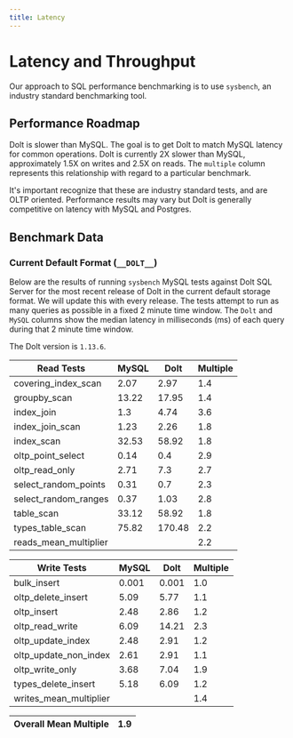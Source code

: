 ```yaml
---
title: Latency
---
```


# Latency and Throughput

Our approach to SQL performance benchmarking is to use `sysbench`, an
industry standard benchmarking tool.

## Performance Roadmap

Dolt is slower than MySQL. The goal is to get Dolt to match 
MySQL latency for common operations. Dolt is currently 2X slower 
than MySQL, approximately 1.5X on writes and 2.5X on reads. The 
`multiple` column represents this relationship with regard to a 
particular benchmark.

It's important recognize that these are industry standard tests, and
are OLTP oriented. Performance results may vary but Dolt is 
generally competitive on latency with MySQL and Postgres.

## Benchmark Data

### Current Default Format (`__DOLT__`)

Below are the results of running `sysbench` MySQL tests against Dolt
SQL Server for the most recent release of Dolt in the current default 
storage format. We will update this with every release. The tests 
attempt to run as many queries as possible in a fixed 2 minute time 
window. The `Dolt` and `MySQL` columns show the median latency in 
milliseconds (ms) of each query during that 2 minute time window.

The Dolt version is `1.13.6`.

<!-- START___DOLT___LATENCY_RESULTS_TABLE -->
|       Read Tests        | MySQL |  Dolt  | Multiple |
|-------------------------|-------|--------|----------|
| covering\_index\_scan   |  2.07 |   2.97 |      1.4 |
| groupby\_scan           | 13.22 |  17.95 |      1.4 |
| index\_join             |   1.3 |   4.74 |      3.6 |
| index\_join\_scan       |  1.23 |   2.26 |      1.8 |
| index\_scan             | 32.53 |  58.92 |      1.8 |
| oltp\_point\_select     |  0.14 |    0.4 |      2.9 |
| oltp\_read\_only        |  2.71 |    7.3 |      2.7 |
| select\_random\_points  |  0.31 |    0.7 |      2.3 |
| select\_random\_ranges  |  0.37 |   1.03 |      2.8 |
| table\_scan             | 33.12 |  58.92 |      1.8 |
| types\_table\_scan      | 75.82 | 170.48 |      2.2 |
| reads\_mean\_multiplier |       |        |      2.2 |

|       Write Tests        | MySQL | Dolt  | Multiple |
|--------------------------|-------|-------|----------|
| bulk\_insert             | 0.001 | 0.001 |      1.0 |
| oltp\_delete\_insert     |  5.09 |  5.77 |      1.1 |
| oltp\_insert             |  2.48 |  2.86 |      1.2 |
| oltp\_read\_write        |  6.09 | 14.21 |      2.3 |
| oltp\_update\_index      |  2.48 |  2.91 |      1.2 |
| oltp\_update\_non\_index |  2.61 |  2.91 |      1.1 |
| oltp\_write\_only        |  3.68 |  7.04 |      1.9 |
| types\_delete\_insert    |  5.18 |  6.09 |      1.2 |
| writes\_mean\_multiplier |       |       |      1.4 |

| Overall Mean Multiple | 1.9 |
|-----------------------|-----|
<!-- END___DOLT___LATENCY_RESULTS_TABLE -->
<br/>
